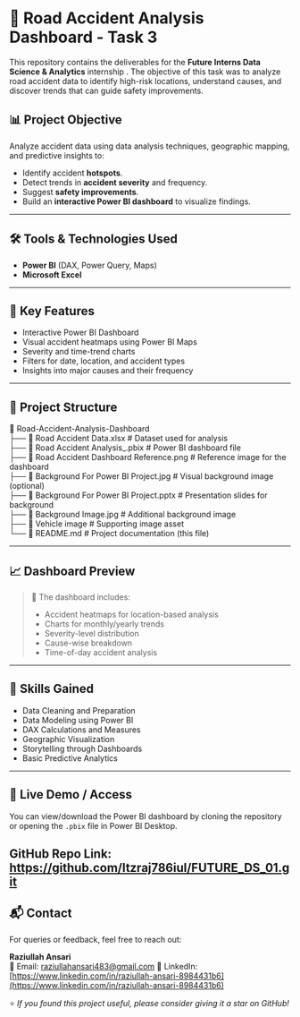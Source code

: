 # 🚦 Road Accident Analysis Dashboard - Task 3

This repository contains the deliverables for the **Future Interns Data Science & Analytics** internship . The objective of this task was to analyze road accident data to identify high-risk locations, understand causes, and discover trends that can guide safety improvements.

## 📊 Project Objective

Analyze accident data using data analysis techniques, geographic mapping, and predictive insights to:

- Identify accident **hotspots**.
- Detect trends in **accident severity** and frequency.
- Suggest **safety improvements**.
- Build an **interactive Power BI dashboard** to visualize findings.

---

## 🛠️ Tools & Technologies Used

- **Power BI** (DAX, Power Query, Maps)
- **Microsoft Excel**

---

## 📌 Key Features

- Interactive Power BI Dashboard
- Visual accident heatmaps using Power BI Maps
- Severity and time-trend charts
- Filters for date, location, and accident types
- Insights into major causes and their frequency

---

## 📂 Project Structure

📁 Road-Accident-Analysis-Dashboard  
├── 📄 Road Accident Data.xlsx                  # Dataset used for analysis  
├── 📄 Road Accident Analysis_.pbix             # Power BI dashboard file  
├── 📄 Road Accident Dashboard Reference.png    # Reference image for the dashboard  
├── 📄 Background For Power BI Project.jpg      # Visual background image (optional)  
├── 📄 Background For Power BI Project.pptx     # Presentation slides for background  
├── 📄 Background Image.jpg                     # Additional background image  
├── 📄 Vehicle image                            # Supporting image asset  
└── 📄 README.md                                # Project documentation (this file)

---

## 📈 Dashboard Preview

> 📍 The dashboard includes:
> - Accident heatmaps for location-based analysis
> - Charts for monthly/yearly trends
> - Severity-level distribution
> - Cause-wise breakdown
> - Time-of-day accident analysis

---

## 🧠 Skills Gained

- Data Cleaning and Preparation
- Data Modeling using Power BI
- DAX Calculations and Measures
- Geographic Visualization
- Storytelling through Dashboards
- Basic Predictive Analytics

---

## 🔗 Live Demo / Access

You can view/download the Power BI dashboard by cloning the repository or opening the `.pbix` file in Power BI Desktop.

GitHub Repo Link: https://github.com/Itzraj786iul/FUTURE_DS_01.git
---

## 📬 Contact

For queries or feedback, feel free to reach out:

**Raziullah Ansari**  
📧 Email: raziullahansari483@gmail.com
🔗 LinkedIn: [https://www.linkedin.com/in/raziullah-ansari-8984431b6](https://www.linkedin.com/in/raziullah-ansari-8984431b6)



⭐ *If you found this project useful, please consider giving it a star on GitHub!*
